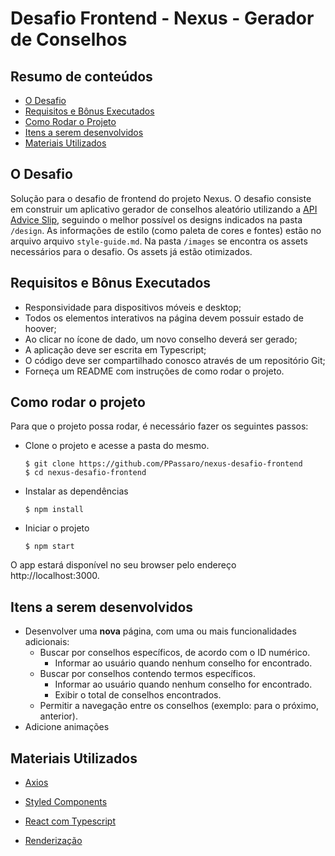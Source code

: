 # Desafio Frontend - Nexus - Gerador de Conselhos

## Resumo de conteúdos

- [O Desafio](#o-desafio)
- [Requisitos e Bônus Executados](#requisitos-e-bonus-feitos)
- [Como Rodar o Projeto](#como-rodar-o-projeto)
- [Itens a serem desenvolvidos](#itens-a-serem-desenvolvidos)
- [Materiais Utilizados](#materiais-utilizados)


## O Desafio

Solução para o desafio de frontend do projeto Nexus. O desafio consiste em construir um aplicativo gerador de conselhos aleatório utilizando a [API Advice Slip](https://api.adviceslip.com), seguindo o melhor possível os designs indicados na pasta `/design`. 
As informações de estilo (como paleta de cores e fontes) estão no arquivo arquivo `style-guide.md`. 
Na pasta `/images` se encontra os assets necessários para o desafio. Os assets já estão otimizados.

## Requisitos e Bônus Executados

- Responsividade para dispositivos móveis e desktop;
- Todos os elementos interativos na página devem possuir estado de hoover;
- Ao clicar no ícone de dado, um novo conselho deverá ser gerado;
- A aplicação deve ser escrita em Typescript;
- O código deve ser compartilhado conosco através de um repositório Git;
- Forneça um README com instruções de como rodar o projeto.


## Como rodar o projeto
Para que o projeto possa rodar, é necessário fazer os seguintes passos:

- Clone o projeto e acesse a pasta do mesmo.
  ```
  $ git clone https://github.com/PPassaro/nexus-desafio-frontend
  $ cd nexus-desafio-frontend
  ```

- Instalar as dependências
  ```
  $ npm install
  ```

- Iniciar o projeto
  ```
  $ npm start
  ```
 O app estará disponível no seu browser pelo endereço http://localhost:3000.


## Itens a serem desenvolvidos
- Desenvolver uma **nova** página, com uma ou mais funcionalidades adicionais:
  - Buscar por conselhos específicos, de acordo com o ID numérico.
    - Informar ao usuário quando nenhum conselho for encontrado.
  - Buscar por conselhos contendo termos específicos.
    - Informar ao usuário quando nenhum conselho for encontrado.
    - Exibir o total de conselhos encontrados.
  - Permitir a navegação entre os conselhos (exemplo: para o próximo, anterior).
- Adicione animações


## Materiais Utilizados

- [Axios](https://axios-http.com/ptbr/docs/intro)
- [Styled Components](https://styled-components.com/)
- [React com Typescript](https://www.alura.com.br/conteudo/react-modernizando-escrever-typescript?utm_term=&utm_campaign=%5BSearch%5D+%5BPerformance%5D+-+Dynamic+Search+Ads+-+Artigos+e+Conte%C3%BAdos&utm_source=adwords&utm_medium=ppc&hsa_acc=7964138385&hsa_cam=11384329873&hsa_grp=111087461203&hsa_ad=662261334153&hsa_src=g&hsa_tgt=aud-539280195084:dsa-810524869174&hsa_kw=&hsa_mt=&hsa_net=adwords&hsa_ver=3&gclid=CjwKCAiAxreqBhAxEiwAfGfndC-JKloixlzzlCYEGr-h4e43wZENCp21hRzPuguf3opPLGHkQIb-bxoCAv0QAvD_BwE)

- [Renderização](https://react.dev/reference/react-dom/client/createRoot)
